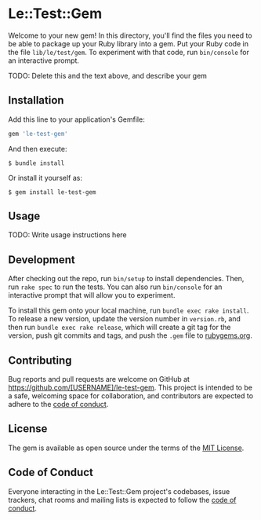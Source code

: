 # Le::Test::Gem

Welcome to your new gem! In this directory, you'll find the files you need to be able to package up your Ruby library into a gem. Put your Ruby code in the file `lib/le/test/gem`. To experiment with that code, run `bin/console` for an interactive prompt.

TODO: Delete this and the text above, and describe your gem

## Installation

Add this line to your application's Gemfile:

```ruby
gem 'le-test-gem'
```

And then execute:

    $ bundle install

Or install it yourself as:

    $ gem install le-test-gem

## Usage

TODO: Write usage instructions here

## Development

After checking out the repo, run `bin/setup` to install dependencies. Then, run `rake spec` to run the tests. You can also run `bin/console` for an interactive prompt that will allow you to experiment.

To install this gem onto your local machine, run `bundle exec rake install`. To release a new version, update the version number in `version.rb`, and then run `bundle exec rake release`, which will create a git tag for the version, push git commits and tags, and push the `.gem` file to [rubygems.org](https://rubygems.org).

## Contributing

Bug reports and pull requests are welcome on GitHub at https://github.com/[USERNAME]/le-test-gem. This project is intended to be a safe, welcoming space for collaboration, and contributors are expected to adhere to the [code of conduct](https://github.com/[USERNAME]/le-test-gem/blob/master/CODE_OF_CONDUCT.md).


## License

The gem is available as open source under the terms of the [MIT License](https://opensource.org/licenses/MIT).

## Code of Conduct

Everyone interacting in the Le::Test::Gem project's codebases, issue trackers, chat rooms and mailing lists is expected to follow the [code of conduct](https://github.com/[USERNAME]/le-test-gem/blob/master/CODE_OF_CONDUCT.md).
